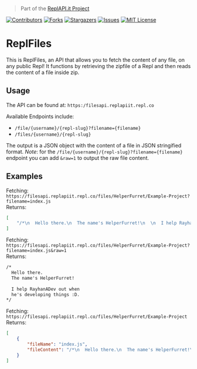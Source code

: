 > Part of the [ReplAPI.it Project](https://replit.com/@ReplAPIit)

[![Contributors][contributors-shield]][contributors-url]
[![Forks][forks-shield]][forks-url]
[![Stargazers][stars-shield]][stars-url]
[![Issues][issues-shield]][issues-url]
[![MIT License][license-shield]][license-url]


# ReplFiles
This is ReplFiles, an API that allows you to fetch the content of any file, on any public Repl! It functions by retrieving the zipfile of a Repl and then reads the content of a file inside zip.

## Usage
The API can be found at:
`https:/filesapi.replapiit.repl.co`

Available Endpoints include:
* `/file/{username}/{repl-slug}?filename={filename}`
* `/files/{username}/{repl-slug}`

The output is a JSON object with the content of a file in JSON stringified format.
*Note*: for the `/file/{username}/{repl-slug}?filename={filename}` endpoint you can add `&raw=1` to output the raw file content.

## Examples
Fetching: `https://filesapi.replapiit.repl.co/files/HelperFurret/Example-Project?filename=index.js`  
Returns:
```json
[
	"/*\n  Hello there.\n  The name's HelperFurret!\n  \n  I help RayhanADev out when\n  he's developing things :D.\n*/"
]
```

Fetching: `https://filesapi.replapiit.repl.co/files/HelperFurret/Example-Project?filename=index.js&raw=1`  
Returns:
```txt
/*
  Hello there.
  The name's HelperFurret!
  
  I help RayhanADev out when
  he's developing things :D.
*/
```

Fetching: `https://filesapi.replapiit.repl.co/files/HelperFurret/Example-Project`  
Returns:
```json
[
	{
		"fileName": "index.js",
		"fileContent": "/*\n  Hello there.\n  The name's HelperFurret!\n  \n  I help RayhanADev out when\n  he's developing things :D.\n*/"
	}
]
```

[contributors-shield]: https://img.shields.io/github/contributors/RayhanADev/ReplFiles.svg?style=for-the-badge
[contributors-url]: https://github.com/RayhanADev/ReplFiles/graphs/contributors
[forks-shield]: https://img.shields.io/github/forks/RayhanADev/ReplFiles.svg?style=for-the-badge
[forks-url]: https://github.com/RayhanADev/ReplFiles/network/members
[stars-shield]: https://img.shields.io/github/stars/RayhanADev/ReplFiles.svg?style=for-the-badge
[stars-url]: https://github.com/RayhanADev/ReplFiles/stargazers
[issues-shield]: https://img.shields.io/github/issues/RayhanADev/ReplFiles.svg?style=for-the-badge
[issues-url]: https://github.com/RayhanADev/ReplFiles/issues
[license-shield]: https://img.shields.io/github/license/RayhanADev/ReplFiles.svg?style=for-the-badge
[license-url]: https://github.com/RayhanADev/ReplFiles/blob/master/LICENSE.txt
